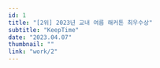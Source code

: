 ```yaml
---
id: 1
title: "[2위] 2023년 교내 여름 해커톤 최우수상"
subtitle: "KeepTime"
date: "2023.04.07"
thumbnail: ""
link: "work/2"
---
```

